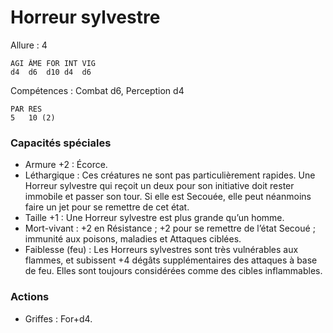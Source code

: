 # Horreur sylvestre

Allure : 4

	AGI	ÂME	FOR	INT	VIG
	d4	d6	d10	d4	d6

Compétences : Combat d6, Perception d4

	PAR	RES
	5	10 (2)

### Capacités spéciales
- Armure +2 : Écorce.
- Léthargique : Ces créatures ne sont pas particulièrement rapides. Une Horreur sylvestre qui reçoit un deux pour son initiative doit rester immobile et passer son tour. Si elle est Secouée, elle peut néanmoins faire un jet pour se remettre de cet état.
- Taille +1 : Une Horreur sylvestre est plus grande qu’un homme.
- Mort-vivant : +2 en Résistance ; +2 pour se remettre de l’état Secoué ; immunité aux poisons, maladies et Attaques ciblées.
- Faiblesse (feu) : Les Horreurs sylvestres sont très vulnérables aux flammes, et subissent +4 dégâts supplémentaires des attaques à base de feu. Elles sont toujours considérées comme des cibles inflammables.

### Actions
- Griffes : For+d4.
